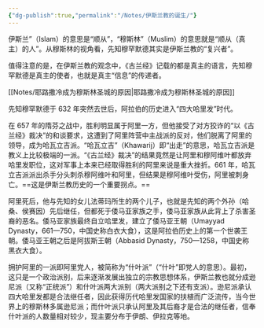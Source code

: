 ```yaml
---
{"dg-publish":true,"permalink":"/Notes/伊斯兰教的诞生/"}
---
```



伊斯兰”（Islam）的意思是“顺从”，“穆斯林”（Muslim）的意思就是“顺从（真主）的人”。从穆斯林的视角看，先知穆罕默德其实是伊斯兰教的“复兴者”。

值得注意的是，在伊斯兰教的观念中，《古兰经》记载的都是真主的语言，先知穆罕默德是真主的使者，也就是真主“信息”的传递者。

[[Notes/耶路撒冷成为穆斯林圣城的原因\|耶路撒冷成为穆斯林圣城的原因]]

先知穆罕默德于 632 年突然去世后，阿拉伯的历史进入“四大哈里发”时代。

在 657 年的隋芬之战中，胜利明显属于阿里一方，但他接受了对方狡诈的“以《古兰经》裁决”的和谈要求，这遭到了阿里阵营中主战派的反对，他们脱离了阿里的领导，成为哈瓦立吉派。“哈瓦立吉”（Khawarij）即“出走”的意思，哈瓦立吉派是教义上比较极端的一派。“《古兰经》裁决”的结果竟然是让阿里和穆阿维叶都放弃哈里发职位，这对军事上本来已经取得胜利的阿里来说是重大挫折。661 年，哈瓦立吉派派出杀手分头刺杀穆阿维叶和阿里，但结果是穆阿维叶受伤，阿里被刺身亡。==这是伊斯兰教历史的一个重要拐点。==

阿里死后，他与先知的女儿法蒂玛所生的两个儿子，也就是先知的两个外孙（哈桑、侯赛因）先后继任，但都死于倭马亚家族之手，倭马亚家族从此背上了杀害圣裔的恶名。倭马亚家族最终自立哈里发，建立了倭马亚王朝（Umayyad Dynasty，661—750，中国史称白衣大食），这是阿拉伯历史上的第一个世袭王朝。倭马亚王朝之后是阿拔斯王朝（Abbasid Dynasty，750—1258，中国史称黑衣大食）。

拥护阿里的一派即阿里党人，被简称为“什叶派”（“什叶”即党人的意思）。最初，这只是一个政治派别，后来逐渐发展出独立的宗教思想体系，伊斯兰教也就分成逊尼派（又称“正统派”）和什叶派两大派别（两大派别之下还有支派）。逊尼派承认四大哈里发都是合法继任者，因此获得历代哈里发国家的扶植而广泛流传，当今世界上的穆斯林多属逊尼派；而什叶派只承认阿里及其后裔才是合法的继任者，信奉什叶派的人数量相对较少，现主要分布于伊朗、伊拉克等地。
